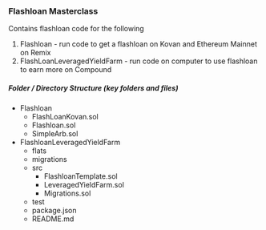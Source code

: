 ### Flashloan Masterclass

Contains flashloan code for the following 

1. Flashloan - run code to get a flashloan on Kovan and Ethereum Mainnet on Remix
2. FlashLoanLeveragedYieldFarm - run code on computer to use flashloan to earn more on Compound 

##### Folder / Directory Structure (key folders and files)
* Flashloan
  * FlashLoanKovan.sol
  * Flashloan.sol
  * SimpleArb.sol
* FlashloanLeveragedYieldFarm
  * flats
  * migrations
  * src
    * FlashloanTemplate.sol
    * LeveragedYieldFarm.sol
    * Migrations.sol
  * test
  * package.json
  * README.md
  